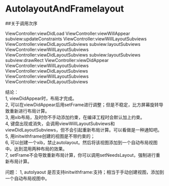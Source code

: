 # AutolayoutAndFramelayout
##关于调用次序

ViewController:viewDidLoad
ViewController:viewWillAppear
subview:updateConstraints
ViewController:viewWillLayoutSubviews
ViewController:viewDidLayoutSubviews
subview:layoutSubviews
ViewController:viewWillLayoutSubviews
ViewController:viewDidLayoutSubviews
subview:layoutSubviews
subview:drawRect
ViewController:viewDidAppear
ViewController:viewWillLayoutSubviews
ViewController:viewDidLayoutSubviews
ViewController:viewWillLayoutSubviews
ViewController:viewDidLayoutSubviews

结论：  
1, viewDidAppear时，布局才完成。  
2, 可以在viewDidAppear后用setFrame进行调整；但是不稳定，比方屏幕旋转导致重新进行布局计算。  
3, 用xib布局，及时你不手动添加约束，在编译工程时会默认加上约束。  
4, 键盘出现或消失，会调用viewWillLayoutSubviews和viewDidLayoutSubviews，但不会引起重新布局计算。可以看做是一种通知吧。  
5, 用initwithframe创建的视图是不带约束的；  
6, 可以创建一个xib，禁止autolayout。然后将该视图添加到一个自动布局视图中。达到混用两种布局的效果。  
7, setFrame不会导致重新布局计算，你可以调用setNeedsLayout，强制进行重新布局计算。  

问题：
1, autolyaout 是否支持initwithframe:支持；相当于手动创建视图，添加到一个自动布局视图中。

